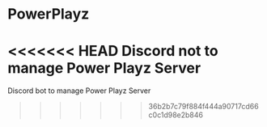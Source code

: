 # PowerPlayz
<<<<<<< HEAD
Discord not to manage Power Playz Server
=======
Discord bot to manage Power Playz Server
>>>>>>> 36b2b7c79f884f444a90717cd66c0c1d98e2b846
